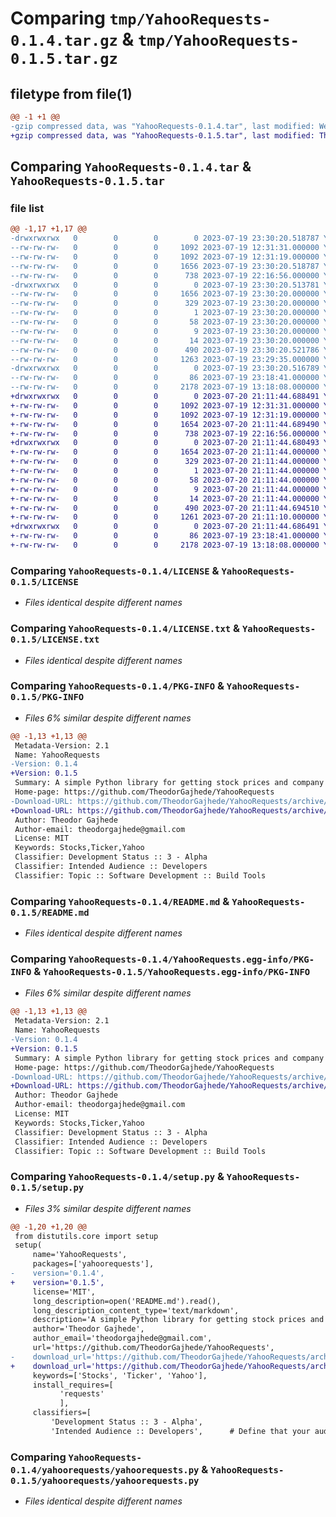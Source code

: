 # Comparing `tmp/YahooRequests-0.1.4.tar.gz` & `tmp/YahooRequests-0.1.5.tar.gz`

## filetype from file(1)

```diff
@@ -1 +1 @@
-gzip compressed data, was "YahooRequests-0.1.4.tar", last modified: Wed Jul 19 23:30:20 2023, max compression
+gzip compressed data, was "YahooRequests-0.1.5.tar", last modified: Thu Jul 20 21:11:44 2023, max compression
```

## Comparing `YahooRequests-0.1.4.tar` & `YahooRequests-0.1.5.tar`

### file list

```diff
@@ -1,17 +1,17 @@
-drwxrwxrwx   0        0        0        0 2023-07-19 23:30:20.518787 YahooRequests-0.1.4/
--rw-rw-rw-   0        0        0     1092 2023-07-19 12:31:31.000000 YahooRequests-0.1.4/LICENSE
--rw-rw-rw-   0        0        0     1092 2023-07-19 12:31:19.000000 YahooRequests-0.1.4/LICENSE.txt
--rw-rw-rw-   0        0        0     1656 2023-07-19 23:30:20.518787 YahooRequests-0.1.4/PKG-INFO
--rw-rw-rw-   0        0        0      738 2023-07-19 22:16:56.000000 YahooRequests-0.1.4/README.md
-drwxrwxrwx   0        0        0        0 2023-07-19 23:30:20.513781 YahooRequests-0.1.4/YahooRequests.egg-info/
--rw-rw-rw-   0        0        0     1656 2023-07-19 23:30:20.000000 YahooRequests-0.1.4/YahooRequests.egg-info/PKG-INFO
--rw-rw-rw-   0        0        0      329 2023-07-19 23:30:20.000000 YahooRequests-0.1.4/YahooRequests.egg-info/SOURCES.txt
--rw-rw-rw-   0        0        0        1 2023-07-19 23:30:20.000000 YahooRequests-0.1.4/YahooRequests.egg-info/dependency_links.txt
--rw-rw-rw-   0        0        0       58 2023-07-19 23:30:20.000000 YahooRequests-0.1.4/YahooRequests.egg-info/entry_points.txt
--rw-rw-rw-   0        0        0        9 2023-07-19 23:30:20.000000 YahooRequests-0.1.4/YahooRequests.egg-info/requires.txt
--rw-rw-rw-   0        0        0       14 2023-07-19 23:30:20.000000 YahooRequests-0.1.4/YahooRequests.egg-info/top_level.txt
--rw-rw-rw-   0        0        0      490 2023-07-19 23:30:20.521786 YahooRequests-0.1.4/setup.cfg
--rw-rw-rw-   0        0        0     1263 2023-07-19 23:29:35.000000 YahooRequests-0.1.4/setup.py
-drwxrwxrwx   0        0        0        0 2023-07-19 23:30:20.516789 YahooRequests-0.1.4/yahoorequests/
--rw-rw-rw-   0        0        0       86 2023-07-19 23:18:41.000000 YahooRequests-0.1.4/yahoorequests/__init__.py
--rw-rw-rw-   0        0        0     2178 2023-07-19 13:18:08.000000 YahooRequests-0.1.4/yahoorequests/yahoorequests.py
+drwxrwxrwx   0        0        0        0 2023-07-20 21:11:44.688491 YahooRequests-0.1.5/
+-rw-rw-rw-   0        0        0     1092 2023-07-19 12:31:31.000000 YahooRequests-0.1.5/LICENSE
+-rw-rw-rw-   0        0        0     1092 2023-07-19 12:31:19.000000 YahooRequests-0.1.5/LICENSE.txt
+-rw-rw-rw-   0        0        0     1654 2023-07-20 21:11:44.689490 YahooRequests-0.1.5/PKG-INFO
+-rw-rw-rw-   0        0        0      738 2023-07-19 22:16:56.000000 YahooRequests-0.1.5/README.md
+drwxrwxrwx   0        0        0        0 2023-07-20 21:11:44.680493 YahooRequests-0.1.5/YahooRequests.egg-info/
+-rw-rw-rw-   0        0        0     1654 2023-07-20 21:11:44.000000 YahooRequests-0.1.5/YahooRequests.egg-info/PKG-INFO
+-rw-rw-rw-   0        0        0      329 2023-07-20 21:11:44.000000 YahooRequests-0.1.5/YahooRequests.egg-info/SOURCES.txt
+-rw-rw-rw-   0        0        0        1 2023-07-20 21:11:44.000000 YahooRequests-0.1.5/YahooRequests.egg-info/dependency_links.txt
+-rw-rw-rw-   0        0        0       58 2023-07-20 21:11:44.000000 YahooRequests-0.1.5/YahooRequests.egg-info/entry_points.txt
+-rw-rw-rw-   0        0        0        9 2023-07-20 21:11:44.000000 YahooRequests-0.1.5/YahooRequests.egg-info/requires.txt
+-rw-rw-rw-   0        0        0       14 2023-07-20 21:11:44.000000 YahooRequests-0.1.5/YahooRequests.egg-info/top_level.txt
+-rw-rw-rw-   0        0        0      490 2023-07-20 21:11:44.694510 YahooRequests-0.1.5/setup.cfg
+-rw-rw-rw-   0        0        0     1261 2023-07-20 21:11:10.000000 YahooRequests-0.1.5/setup.py
+drwxrwxrwx   0        0        0        0 2023-07-20 21:11:44.686491 YahooRequests-0.1.5/yahoorequests/
+-rw-rw-rw-   0        0        0       86 2023-07-19 23:18:41.000000 YahooRequests-0.1.5/yahoorequests/__init__.py
+-rw-rw-rw-   0        0        0     2178 2023-07-19 13:18:08.000000 YahooRequests-0.1.5/yahoorequests/yahoorequests.py
```

### Comparing `YahooRequests-0.1.4/LICENSE` & `YahooRequests-0.1.5/LICENSE`

 * *Files identical despite different names*

### Comparing `YahooRequests-0.1.4/LICENSE.txt` & `YahooRequests-0.1.5/LICENSE.txt`

 * *Files identical despite different names*

### Comparing `YahooRequests-0.1.4/PKG-INFO` & `YahooRequests-0.1.5/PKG-INFO`

 * *Files 6% similar despite different names*

```diff
@@ -1,13 +1,13 @@
 Metadata-Version: 2.1
 Name: YahooRequests
-Version: 0.1.4
+Version: 0.1.5
 Summary: A simple Python library for getting stock prices and company names from Yahoo Finance.
 Home-page: https://github.com/TheodorGajhede/YahooRequests
-Download-URL: https://github.com/TheodorGajhede/YahooRequests/archive/refs/tags/Working.tar.gz
+Download-URL: https://github.com/TheodorGajhede/YahooRequests/archive/refs/tags/FIXED.tar.gz
 Author: Theodor Gajhede
 Author-email: theodorgajhede@gmail.com
 License: MIT
 Keywords: Stocks,Ticker,Yahoo
 Classifier: Development Status :: 3 - Alpha
 Classifier: Intended Audience :: Developers
 Classifier: Topic :: Software Development :: Build Tools
```

### Comparing `YahooRequests-0.1.4/README.md` & `YahooRequests-0.1.5/README.md`

 * *Files identical despite different names*

### Comparing `YahooRequests-0.1.4/YahooRequests.egg-info/PKG-INFO` & `YahooRequests-0.1.5/YahooRequests.egg-info/PKG-INFO`

 * *Files 6% similar despite different names*

```diff
@@ -1,13 +1,13 @@
 Metadata-Version: 2.1
 Name: YahooRequests
-Version: 0.1.4
+Version: 0.1.5
 Summary: A simple Python library for getting stock prices and company names from Yahoo Finance.
 Home-page: https://github.com/TheodorGajhede/YahooRequests
-Download-URL: https://github.com/TheodorGajhede/YahooRequests/archive/refs/tags/Working.tar.gz
+Download-URL: https://github.com/TheodorGajhede/YahooRequests/archive/refs/tags/FIXED.tar.gz
 Author: Theodor Gajhede
 Author-email: theodorgajhede@gmail.com
 License: MIT
 Keywords: Stocks,Ticker,Yahoo
 Classifier: Development Status :: 3 - Alpha
 Classifier: Intended Audience :: Developers
 Classifier: Topic :: Software Development :: Build Tools
```

### Comparing `YahooRequests-0.1.4/setup.py` & `YahooRequests-0.1.5/setup.py`

 * *Files 3% similar despite different names*

```diff
@@ -1,20 +1,20 @@
 from distutils.core import setup
 setup(
     name='YahooRequests',
     packages=['yahoorequests'],
-    version='0.1.4',
+    version='0.1.5',
     license='MIT',
     long_description=open('README.md').read(),
     long_description_content_type='text/markdown',
     description='A simple Python library for getting stock prices and company names from Yahoo Finance.',
     author='Theodor Gajhede',
     author_email='theodorgajhede@gmail.com',
     url='https://github.com/TheodorGajhede/YahooRequests',
-    download_url='https://github.com/TheodorGajhede/YahooRequests/archive/refs/tags/Working.tar.gz',
+    download_url='https://github.com/TheodorGajhede/YahooRequests/archive/refs/tags/FIXED.tar.gz',
     keywords=['Stocks', 'Ticker', 'Yahoo'],
     install_requires=[
           'requests'
           ],
     classifiers=[
         'Development Status :: 3 - Alpha',
         'Intended Audience :: Developers',      # Define that your audience are developers
```

### Comparing `YahooRequests-0.1.4/yahoorequests/yahoorequests.py` & `YahooRequests-0.1.5/yahoorequests/yahoorequests.py`

 * *Files identical despite different names*

